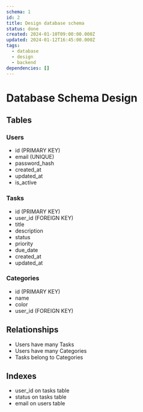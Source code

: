 ```yaml
---
schema: 1
id: 2
title: Design database schema
status: done
created: 2024-01-10T09:00:00.000Z
updated: 2024-01-12T16:45:00.000Z
tags:
  - database
  - design
  - backend
dependencies: []
---
```


# Database Schema Design

## Tables

### Users

- id (PRIMARY KEY)
- email (UNIQUE)
- password_hash
- created_at
- updated_at
- is_active

### Tasks

- id (PRIMARY KEY)
- user_id (FOREIGN KEY)
- title
- description
- status
- priority
- due_date
- created_at
- updated_at

### Categories

- id (PRIMARY KEY)
- name
- color
- user_id (FOREIGN KEY)

## Relationships

- Users have many Tasks
- Users have many Categories
- Tasks belong to Categories

## Indexes

- user_id on tasks table
- status on tasks table
- email on users table
